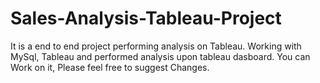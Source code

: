 # Sales-Analysis-Tableau-Project
It is a end to end project performing analysis on Tableau. Working with MySql, Tableau and performed analysis upon tableau dasboard.
You can Work on it, Please feel free to suggest Changes. 
